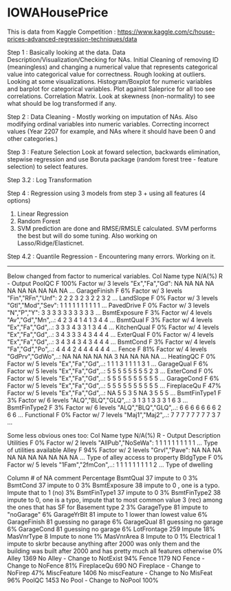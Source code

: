 # IOWAHousePrice
This is data from Kaggle Competition :  https://www.kaggle.com/c/house-prices-advanced-regression-techniques/data

Step 1 : Basically looking at the data. Data Description/Visualization/Checking for NAs. Initial Cleaning of removing ID (meaningless) and changing a numerical value that represents categorical value into categorical value for correctness.  Rough looking at outliers. Looking at some visualizations. Histogram/Boxplot for numeric variables and barplot for categorical variables. Plot against Saleprice for all too see correlations. Correlation Matrix. Look at skewness (non-normality) to see what should be log transformed if any.


Step 2 : Data Cleaning - 
Mostly working on imputation of NAs.
Also modifying ordinal variables into numeric variables.
Correcting incorrect values (Year 2207 for example, and NAs where it should have been 0 and other categories.)


Step 3 : Feature Selection
Look at foward selection, backwards elimination, stepwise regression and use Boruta package (random forest tree - feature selection) to select features.

Step 3.2 : Log Transformation 

Step 4 : Regression using 3 models from step 3 + using all features (4 options)
1. Linear Regression
2. Random Forest 
3. SVM 
prediction are done and RMSE/RMSLE calculated. SVM performs the best but will do some tuning.
Also working on Lasso/Ridge/Elasticnet.


Step 4.2 : Quantile Regression - Encountering many errors. Working on it.











----------------
Below changed from factor to numerical variables. 
Col Name	type	N/A(%)	R - Output
PoolQC	F	100%	Factor w/ 3 levels "Ex","Fa","Gd": NA NA NA NA NA NA NA NA NA NA ...
GarageFinish	F	6%	Factor w/ 3 levels "Fin","RFn","Unf": 2 2 2 3 2 3 2 2 3 2 ...
LandSlope	F	0%	Factor w/ 3 levels "Gtl","Mod","Sev": 1 1 1 1 1 1 1 1 1 1 ...
PavedDrive	F	0%	Factor w/ 3 levels "N","P","Y": 3 3 3 3 3 3 3 3 3 3 ...
BsmtExposure	F	3%	Factor w/ 4 levels "Av","Gd","Mn",..: 4 2 3 4 1 4 1 3 4 4 ...
BsmtQual	F	3%	Factor w/ 4 levels "Ex","Fa","Gd",..: 3 3 3 4 3 3 1 3 4 4 ...
KitchenQual	F	0%	Factor w/ 4 levels "Ex","Fa","Gd",..: 3 4 3 3 3 4 3 4 4 4 ...
ExterQual	F	0%	Factor w/ 4 levels "Ex","Fa","Gd",..: 3 4 3 4 3 4 3 4 4 4 ...
BsmtCond	F	3%	Factor w/ 4 levels "Fa","Gd","Po",..: 4 4 4 2 4 4 4 4 4 4 ...
Fence	F	81%	Factor w/ 4 levels "GdPrv","GdWo",..: NA NA NA NA NA 3 NA NA NA NA ...
HeatingQC	F	0%	Factor w/ 5 levels "Ex","Fa","Gd",..: 1 1 1 3 1 1 1 1 3 1 ...
GarageQual	F	6%	Factor w/ 5 levels "Ex","Fa","Gd",..: 5 5 5 5 5 5 5 5 2 3 ...
ExterCond	F	0%	Factor w/ 5 levels "Ex","Fa","Gd",..: 5 5 5 5 5 5 5 5 5 5 ...
GarageCond	F	6%	Factor w/ 5 levels "Ex","Fa","Gd",..: 5 5 5 5 5 5 5 5 5 5 ...
FireplaceQu	F	47%	Factor w/ 5 levels "Ex","Fa","Gd",..: NA 5 5 3 5 NA 3 5 5 5 ...
BsmtFinType1	F	3%	Factor w/ 6 levels "ALQ","BLQ","GLQ",..: 3 1 3 1 3 3 3 1 6 3 ...
BsmtFinType2	F	3%	Factor w/ 6 levels "ALQ","BLQ","GLQ",..: 6 6 6 6 6 6 6 2 6 6 ...
Functional	F	0%	Factor w/ 7 levels "Maj1","Maj2",..: 7 7 7 7 7 7 7 7 3 7 ...
 
Some less obvious ones too:
Col Name	type	N/A(%)	R - Output	Description
Utilities	F	0%	Factor w/ 2 levels "AllPub","NoSeWa": 1 1 1 1 1 1 1 1 1 1 ...	 Type of utilities available
Alley	F	94%	Factor w/ 2 levels "Grvl","Pave": NA NA NA NA NA NA NA NA NA NA ...	 Type of alley access to property
BldgType	F	0%	Factor w/ 5 levels "1Fam","2fmCon",..: 1 1 1 1 1 1 1 1 1 2 ...	 Type of dwelling

Column	# of NA	comment	Percentage 
BsmtQual	37	impute to 0 	3%
BsmtCond	37	impute to 0 	3%
BsmtExposure	38	impute to 0 , one is a typo. Impute that to 1 (no)	3%
BsmtFinType1	37	impute to 0	3%
BsmtFinType2	38	impute to 0, one is a typo, impute that to most common value 3 (rec) among the ones that has SF for Basement type 2	3%
GarageType	81	impute to "noGarage"	6%
GarageYrBlt	81	impute to 1 lower than lowest value	6%
GarageFinish	81	guessing no garage	6%
GarageQual	81	guessing no garage	6%
GarageCond	81	guessing no garage	6%
LotFrontage	259	Impute	18%
MasVnrType	8	Impute to none	1%
MasVnrArea	8	Impute to 0	1%
Electrical	1	impute to skrbr because anything after 2000 was only them and the building was built after 2000 and has pretty much all features otherwise	0%
Alley	1369	No Alley - Change to NotExist	94%
Fence	1179	NO Fence - Change to NoFence	81%
FireplaceQu	690	NO Fireplace - Change to NoFirep	47%
MiscFeature	1406	No miscFeature - Change to No MisFeat	96%
PoolQC	1453	No Pool - Change to NoPool	100%

